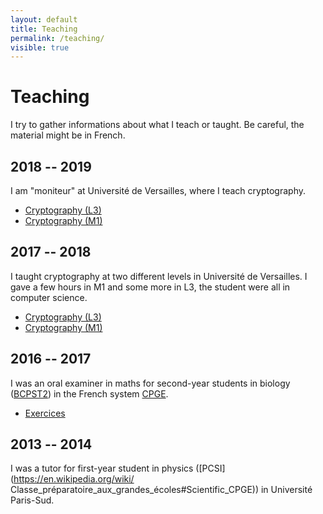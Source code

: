 ```yaml
---
layout: default
title: Teaching
permalink: /teaching/
visible: true
---
```

# Teaching

I try to gather informations about what I teach or taught. Be careful, the material might be in French.

## 2018 -- 2019

I am "moniteur" at Université de Versailles, where I teach cryptography.
* [Cryptography (L3)](crypto-l3)
* [Cryptography (M1)](crypto-m1)

## 2017 -- 2018

I taught cryptography at two different levels in Université de Versailles. I
gave a few hours in M1 and some more in L3, the student were all in computer
science.
* [Cryptography (L3)](crypto-l3)
* [Cryptography (M1)](crypto-m1)

## 2016 -- 2017

I was an oral examiner in maths for second-year students in biology ([BCPST2](https://en.wikipedia.org/wiki/Classe_préparatoire_aux_grandes_écoles#Scientific_CPGE)) in
the French system
[CPGE](https://en.wikipedia.org/wiki/Classe_pr%C3%A9paratoire_aux_grandes_%C3%A9coles). 
* [Exercices](colles)

## 2013 -- 2014

I was a tutor for first-year student in physics
([PCSI](https://en.wikipedia.org/wiki/
Classe_préparatoire_aux_grandes_écoles#Scientific_CPGE)) in Université
Paris-Sud.
